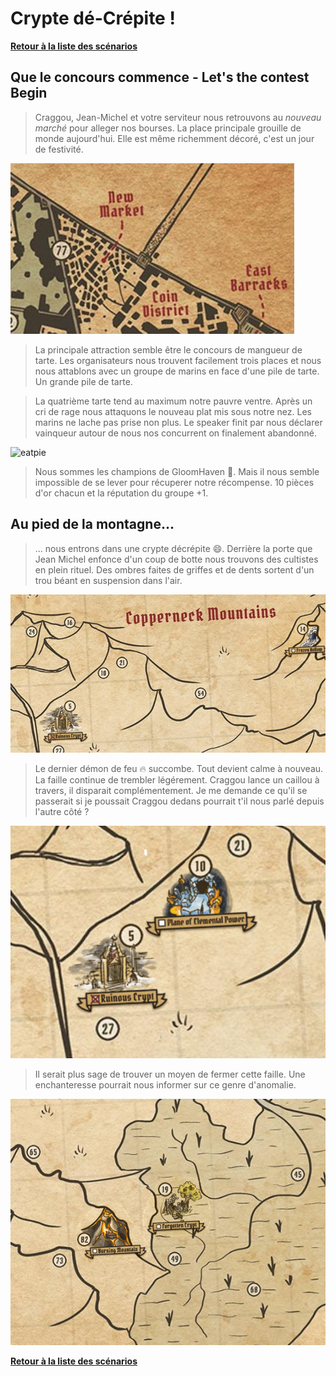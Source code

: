 # Crypte dé-Crépite !

**[Retour à la liste des scénarios][accueil]**

## Que le concours commence - Let's the contest Begin

> Craggou, Jean-Michel et votre serviteur nous retrouvons au *nouveau marché* pour alleger nos bourses. La place principale grouille de monde aujourd'hui. Elle est même richemment décoré, c'est un jour de festivité.

![city][city]

> La principale attraction semble être le concours de mangueur de tarte. Les organisateurs nous trouvent facilement trois places et nous nous attablons avec un groupe de marins en face d'une pile de tarte. Un grande pile de tarte.

> La quatrième tarte tend au maximum notre pauvre ventre. Après un cri de rage nous attaquons le nouveau plat mis sous notre nez. Les marins ne lache pas prise non plus. Le speaker finit par nous déclarer vainqueur autour de nous nos concurrent on finalement abandonné.

![eatpie][eatpie]

> Nous sommes les champions de GloomHaven 🍟. Mais il nous semble impossible de se lever pour récuperer notre récompense. 10 pièces d'or chacun et la réputation du groupe +1.

## Au pied de la montagne...

> ... nous entrons dans une crypte décrépite 😄. Derrière la porte que Jean Michel enfonce d'un coup de botte nous trouvons des cultistes en plein rituel. Des ombres faites de griffes et de dents sortent d'un trou béant en suspension dans l'air.

![scenario][scenario]

> Le dernier démon de feu 🔥 succombe. Tout devient calme à nouveau. La faille continue de trembler légérement.
Craggou lance un caillou à travers, il disparait complémentement. Je me demande ce qu'il se passerait si je
poussait Craggou dedans pourrait t'il nous parlé depuis l'autre côté ?

![unlock1][unlock1]

> Il serait plus sage de trouver un moyen de fermer cette faille. Une enchanteresse pourrait nous informer
sur ce genre d'anomalie.

![unlock2][unlock2]

**[Retour à la liste des scénarios][accueil]**

<!-- url references -->
[accueil]: ../../README.md

[party1]: ../../party/vautour_soleil.md
[party2]: ../../party/brigade_sacrifie.md

[cragheart]: ../../characters/cragheart.md "Cragheart"
[mindthief]: ../../characters/mindthief.md "Mindthief"
[tinkerer]: ../../characters/tinkerer.md "Tinkerer"
[brute]: ../../characters/brute.md "Brute"
[scoundrel]: ../../characters/scoundrel.md "Scoundrel"
[spellweaver]: ../../characters/spellweaver.md "Spellweaver"

<!-- image reference -->
[city]: ./city.png
[scenario]: ./scenario_.png
[unlock1]: ./unlock1.png
[unlock2]: ./unlock2.png

[eatpie]: https://ritaroberts.files.wordpress.com/2013/03/peasants-meal.jpg

